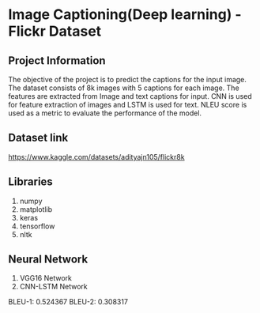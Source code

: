 # Image Captioning(Deep learning) - Flickr Dataset

## Project Information

The objective of the project is to predict the captions for the input image. The dataset consists of 8k images with 5 captions for each image. The features are extracted from Image and text captions for input. CNN is used for feature extraction of images and LSTM is used for text. NLEU score is used as a metric to evaluate the performance of the model.

## Dataset link
https://www.kaggle.com/datasets/adityajn105/flickr8k

## Libraries

1. numpy
2. matplotlib
3. keras
4. tensorflow
5. nltk

## Neural Network

1. VGG16 Network
2. CNN-LSTM Network

BLEU-1: 0.524367 BLEU-2: 0.308317
